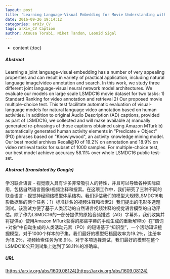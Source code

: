 ```yaml
---
layout: post
title: 'Learning Language-Visual Embedding for Movie Understanding with Natural-Language'
date: 2016-09-26 19:14:12
categories: arXiv_CV
tags: arXiv_CV Caption
author: Atousa Torabi, Niket Tandon, Leonid Sigal
---
```


* content
{:toc}

##### Abstract
Learning a joint language-visual embedding has a number of very appealing properties and can result in variety of practical application, including natural language image/video annotation and search. In this work, we study three different joint language-visual neural network model architectures. We evaluate our models on large scale LSMDC16 movie dataset for two tasks: 1) Standard Ranking for video annotation and retrieval 2) Our proposed movie multiple-choice test. This test facilitate automatic evaluation of visual-language models for natural language video annotation based on human activities. In addition to original Audio Description (AD) captions, provided as part of LSMDC16, we collected and will make available a) manually generated re-phrasings of those captions obtained using Amazon MTurk b) automatically generated human activity elements in "Predicate + Object" (PO) phrases based on "Knowlywood", an activity knowledge mining model. Our best model archives Recall@10 of 19.2% on annotation and 18.9% on video retrieval tasks for subset of 1000 samples. For multiple-choice test, our best model achieve accuracy 58.11% over whole LSMDC16 public test-set.

##### Abstract (translated by Google)
学习联合语言 - 视觉嵌入具有许多非常吸引人的特性，并且可以导致各种实际应用，包括自然语言图像/视频注释和搜索。在这项工作中，我们研究了三种不同的联合语言 - 视觉神经网络模型体系结构。我们评估我们的模型大规模LSMDC16电影数据集的两个任务：1）标准排名的视频注释和检索2）我们提出的电影多选题测试。该测试方便了基于人类活动的自然语言视频注释的视觉语言模型的自动评估。除了作为LSMDC16的一部分提供的原始音频描述（AD）字幕外，我们收集并将提供a）使用Amazon MTurk获得的那些字幕的手动生成的重新解释b）在“谓词+对象”中自动生成的人类活动元素（PO）的短语基于“知识型”，一个活动知识挖掘模型。对于1000个样本的子集，我们最好的模型归档回收率为19.2％，注册率为18.2％，视频检索任务为18.9％。对于多项选择测试，我们最好的模型在整个LSMDC16公开测试集上达到了58.11％的准确率。

##### URL
[https://arxiv.org/abs/1609.08124](https://arxiv.org/abs/1609.08124)

